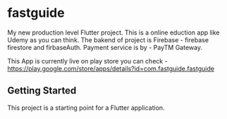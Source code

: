 # fastguide

My new production level Flutter project.
This is a online eduction app like Udemy as you can think.
The bakend of project is Firebase - firebase firestore and firbaseAuth.
Payment service is by - PayTM Gateway.

This App is currently live on play store you can check - https://play.google.com/store/apps/details?id=com.fastguide.fastguide




## Getting Started

This project is a starting point for a Flutter application.


